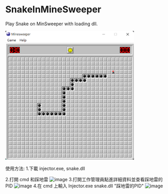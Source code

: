 # SnakeInMineSweeper
Play Snake on MinSweeper with loading dll.

<img src = "https://github.com/LiMinChu914/SnakeInMineSweeper/blob/main/screenshot.png" width = "400" height = "400">

使用方法:
1.下載 injector.exe, snake.dll

2.打開 cmd 和踩地雷
![image](https://user-images.githubusercontent.com/61506816/192155907-3e5808ad-416b-4d13-a0fb-b10bf2b84ef8.png)
3.打開工作管理員點進詳細資料並查看踩地雷的PID
![image](https://user-images.githubusercontent.com/61506816/192155929-6652df4d-60a0-4fc7-8f02-896bb0a840c1.png)
4.在 cmd 上輸入 Injector.exe snake.dll "踩地雷的PID"
![image](https://user-images.githubusercontent.com/61506816/192155948-c5ca49dc-3bfd-466f-8a15-aacc63488b89.png)


